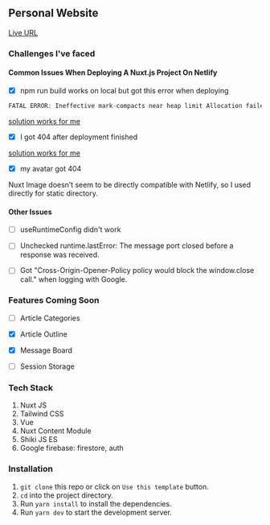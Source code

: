 ## Personal Website

[Live URL](https://penny70463.netlify.app)


### Challenges I've faced 

#### Common Issues When Deploying A Nuxt.js Project On Netlify

- [x] npm run build works on local but got this error when deploying

````js
FATAL ERROR: Ineffective mark-compacts near heap limit Allocation failed - JavaScript heap out of memory
````
 [solution works for me](https://answers.netlify.com/t/build-command-javascript-heap-out-of-memory/85348/6)
 
- [x] I got 404 after deployment finished 

 [solution works for me](https://answers.netlify.com/t/netlify-returns-404-for-ssr-nuxt-website/99741/10)

- [x] my avatar got 404
 
 Nuxt Image doesn’t seem to be directly compatible with Netlify, so I used <img /> directly for static directory.

#### Other Issues 

- [ ] useRuntimeConfig didn't work

- [ ] Unchecked runtime.lastError: The message port closed before a response was received.

- [ ] Got "Cross-Origin-Opener-Policy policy would block the window.close call." when logging with Google.

### Features Coming Soon

- [ ] Article Categories

- [x] Article Outline

- [x] Message Board

- [ ] Session Storage

### Tech Stack

1. Nuxt JS
2. Tailwind CSS
3. Vue
4. Nuxt Content Module
5. Shiki JS ES
6. Google firebase: firestore, auth

### Installation

1. `git clone` this repo or click on `Use this template` button.
2. `cd` into the project directory.
3. Run `yarn install` to install the dependencies.
4. Run `yarn dev` to start the development server.


